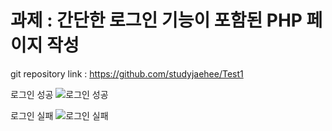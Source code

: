 # 과제 : 간단한 로그인 기능이 포함된 PHP 페이지 작성  <br/>
git repository link : https://github.com/studyjaehee/Test1

로그인 성공
![로그인 성공](https://github.com/studyjaehee/Test1/assets/91130771/7de5c8ec-2caf-42d5-888e-7251b3e47153)

로그인 실패
![로그인 실패](https://github.com/studyjaehee/Test1/assets/91130771/24629af9-ddea-4116-a80e-a04f7fef72ea)





